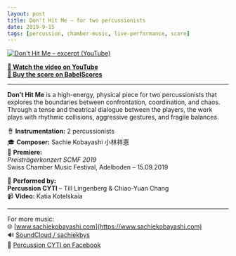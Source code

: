 ```yaml
---
layout: post
title: Don't Hit Me – for two percussionists
date: 2019-9-15
tags: [percussion, chamber-music, live-performance, score]
---
```


[![Don't Hit Me – excerpt (YouTube)](https://img.youtube.com/vi/fjrhLMT3Ctk/maxresdefault.jpg)](https://www.youtube.com/watch?v=fjrhLMT3Ctk)

**[🎥 Watch the video on YouTube](https://www.youtube.com/watch?v=fjrhLMT3Ctk)**  
**[🛒 Buy the score on BabelScores](https://www.babelscores.com/catalogs/)**

---

**Don’t Hit Me** is a high-energy, physical piece for two percussionists that explores the boundaries between confrontation, coordination, and chaos. Through a tense and theatrical dialogue between the players, the work plays with rhythmic collisions, aggressive gestures, and fragile balances.

🪘 **Instrumentation:** 2 percussionists  
🎓 **Composer:** Sachie Kobayashi 小林祥恵  
📍 **Premiere:**  
*Preisträgerkonzert SCMF 2019*  
Swiss Chamber Music Festival, Adelboden – 15.09.2019  

👥 **Performed by:**  
**Percussion CYTI** – Till Lingenberg & Chiao-Yuan Chang  
📹 **Video:** Katia Kotelskaia

---

For more music:  
🌐 [www.sachiekobayashi.com](https://www.sachiekobayashi.com)  
🔊 [SoundCloud / sachiekbys](https://soundcloud.com/sachiekbys)  
📘 [Percussion CYTI on Facebook](https://www.facebook.com/percussioncyti/)
